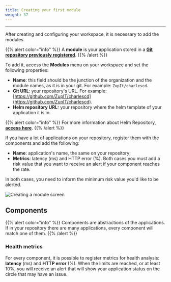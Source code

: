 ```yaml
---
title: Creating your first module
weight: 37
---
```


---

After creating and configuring your workspace, it is necessary to add the modules.

{{% alert color="info" %}}
A **module** is your application stored in a [**Git repository previously registered**](https://docs.charlescd.io/get-started/defining-a-workspace).
{{% /alert %}}

To add it, access the **Modules** menu on your workspace and set the following properties:

* **Name**: this field should be the junction of the organization and the module names, as it is in your git. For example: `ZupIt/charlescd`.
* **Git URL**: your repository's URL. For example: [https://github.com/ZupIT/charlescd](https://github.com/ZupIT/charlescd).
* **Helm repository URL:**  your repository where the helm template of your application it is in. 

{{% alert color="info" %}}
For more information about Helm Repository, [**access here**](how-to-configure-chart-template). 
{{% /alert %}}

If you have a lot of applications on your repository, register them with the components and add the following:

* **Name**: application's name, the same on your repository;
* **Metrics**: latency \(ms\) and HTTP error \(%\). Both cases you must add a risk value that you want to receive an alert if your component reaches the rate. 

In both cases, you need to inform the minimum risk value you'd like to be alerted.

![Creating a module screen](/docs-charles/criac-a-o-de-modulo%20%282%29%20%281%29.png)

## Components

{{% alert color="info" %}}
Components are abstractions of the applications. If in your repository there are many applications, every component will match one of them.
{{% /alert %}}

### Health metrics

For every component, it is possible to register metrics for health analysis: **latency** \(ms\) and **HTTP error** \(%\). When the limits are reached, or at least 10%, you will receive an alert that will show your application status on the circle that may have an issue.
